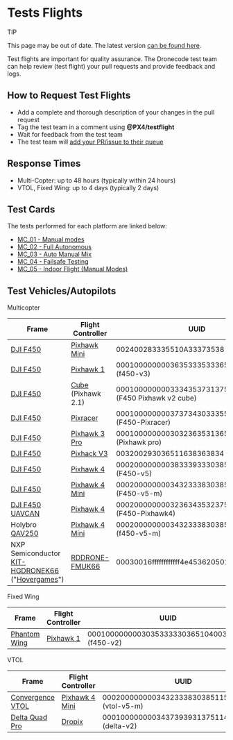 # Tests Flights

<div v-if="$themeConfig.px4_version != 'master'">
  <div class="custom-block tip"><p class="custom-block-title">TIP</p> <p>This page may be out of date. The latest version <a href="../test_and_ci/test_flights.md">can be found here</a>.</p>
  </div>
</div>

Test flights are important for quality assurance. 
The Dronecode test team can help review (test flight) your pull requests and provide feedback and logs.


## How to Request Test Flights

* Add a complete and thorough description of your changes in the pull request
* Tag the test team in a comment using **@PX4/testflight** 
* Wait for feedback from the test team
* The test team will [add your PR/issue to their queue](https://github.com/PX4/PX4-Autopilot/projects/18)

## Response Times

* Multi-Copter: up to 48 hours (typically within 24 hours)
* VTOL, Fixed Wing: up to 4 days (typically 2 days)

## Test Cards

The tests performed for each platform are linked below: 

* [MC_01 - Manual modes](../test_cards/mc_01_manual_modes.md)
* [MC_02 - Full Autonomous](../test_cards/mc_02_full_autonomous.md)
* [MC_03 - Auto Manual Mix](../test_cards/mc_03_auto_manual_mix.md)
* [MC_04 - Failsafe Testing](../test_cards/mc_04_failsafe_testing.md)
* [MC_05 - Indoor Flight (Manual Modes)](../test_cards/mc_05_indoor_flight_manual_modes.md)


<a id="fleet"></a>
## Test Vehicles/Autopilots

Multicopter

Frame | Flight Controller | UUID
--- | --- | ---
[DJI F450](https://www.getfpv.com/dji-flamewheel-f450-basic-kit.html) | [Pixhawk Mini](https://docs.px4.io/master/en/flight_controller/pixhawk_mini.html) | 002400283335510A33373538 (f450-v3)
[DJI F450](https://www.getfpv.com/dji-flamewheel-f450-basic-kit.html) | [Pixhawk 1](https://docs.px4.io/master/en/flight_controller/pixhawk.html) | 000100000000363533353336510900500021 (f450-v3)
[DJI F450](https://www.getfpv.com/dji-flamewheel-f450-basic-kit.html) | [Cube](https://docs.px4.io/master/en/flight_controller/pixhawk-2.html) (Pixhawk 2.1) | 00010000000033343537313751050040001c (F450 Pixhawk v2 cube)
[DJI F450](https://www.getfpv.com/dji-flamewheel-f450-basic-kit.html) | [Pixracer](https://docs.px4.io/master/en/flight_controller/pixracer.html) | 00010000000037373430333551170037002a (F450-Pixracer)
[DJI F450](https://www.getfpv.com/dji-flamewheel-f450-basic-kit.html) | [Pixhawk 3 Pro](https://docs.px4.io/master/en/flight_controller/pixhawk3_pro.html) | 000100000000303236353136510500180036 (Pixhawk pro)
[DJI F450](https://www.getfpv.com/dji-flamewheel-f450-basic-kit.html) | [Pixhack V3](https://docs.px4.io/master/en/flight_controller/pixhack_v3.html) | 003200293036511638363834 (f450-v5-m)
[DJI F450](https://www.getfpv.com/dji-flamewheel-f450-basic-kit.html) | [Pixhawk 4](https://docs.px4.io/master/en/flight_controller/pixhawk4.html) | 000200000000383339333038510700320016 (F450-v5)
[DJI F450](https://www.getfpv.com/dji-flamewheel-f450-basic-kit.html) | [Pixhawk 4 Mini](https://docs.px4.io/master/en/flight_controller/pixhawk4_mini.html) | 0002000000003432333830385115003a0033 (F450-v5-m)
[DJI F450](https://www.getfpv.com/dji-flamewheel-f450-basic-kit.html) [UAVCAN](https://zubax.com/technologies/uavcan) | [Pixhawk 4](https://docs.px4.io/master/en/flight_controller/pixhawk4.html) | 000200000000323634353237511800200021 (F450-Pixhawk4)
Holybro [QAV250](https://docs.px4.io/master/en/frames_multicopter/holybro_qav250_pixhawk4_mini.html) | [Pixhawk 4 Mini](https://docs.px4.io/master/en/flight_controller/pixhawk4_mini.html) |000200000000343233383038511500420032 (f450-v5-m)
NXP Semiconductor [KIT-HGDRONEK66](https://www.nxp.com/applications/solutions/industrial/unmanned-aerial-vehicles-uavs/uavs-drones-and-rovers/rddrone-fmuk66-px4-robotic-drone-fmu-reference-design:RDDRONE-FMUK66) ("[Hovergames](https://www.hovergames.com/)")| [RDDRONE-FMUK66](https://www.nxp.com/products/processors-and-microcontrollers/arm-based-processors-and-mcus/kinetis-cortex-m-mcus/k-seriesperformancem4/k6x-ethernet/rddrone-fmuk66-px4-robotic-drone-fmu-reference-design:RDDRONE-FMUK66?tid=vanRDDRONE-FMUK66) | 00030016ffffffffffff4e45362050130029

Fixed Wing

Frame | Flight Controller | UUID
--- | --- | ---
[Phantom Wing](https://hobbyking.com/en_us/phantom-fpv-flying-wing-epo-airplane-1550mm-v2-kit.html) | [Pixhawk 1](https://docs.px4.io/master/en/flight_controller/pixhawk.html) | 0001000000003035333330365104003c0020 (f450-v2)


VTOL

Frame | Flight Controller | UUID
--- | --- | ---
[Convergence VTOL](https://www.horizonhobby.com/convergence-vtol-bnf-basic-efl11050) | [Pixhawk 4 Mini](https://docs.px4.io/master/en/flight_controller/pixhawk4_mini.html) | 000200000000343233383038511500350039 (vtol-v5-m)
[Delta Quad Pro](https://px4.io/portfolio/deltaquad-vtol/) | [Dropix](https://docs.px4.io/master/en/flight_controller/dropix.html) | 0001000000003437393931375114004c0042 (delta-v2)

